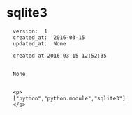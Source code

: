 
  # sqlite3

      version:  1
      created_at:  2016-03-15
      updated_at:  None

      created at 2016-03-15 12:52:35 


      None


      <p>
      ["python","python.module","sqlite3"]
      </p>

  
